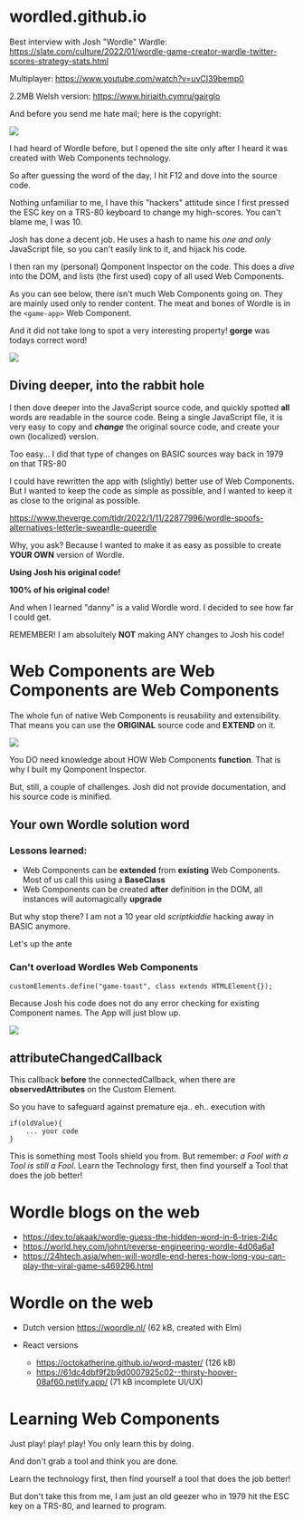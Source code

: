 # wordled.github.io

Best interview with Josh "Wordle" Wardle: https://slate.com/culture/2022/01/wordle-game-creator-wardle-twitter-scores-strategy-stats.html

Multiplayer: https://www.youtube.com/watch?v=uvCl39bemp0

2.2MB Welsh version: https://www.hiriaith.cymru/gairglo

And before you send me hate mail; here is the copyright:

![](https://i.imgur.com/b96worl.png)

I had heard of Wordle before, but I opened the site only after I heard it was created with Web Components technology.

So after guessing the word of the day, I hit F12 and dove into the source code.

Nothing unfamiliar to me, I have this "hackers" attitude since I first pressed the ESC key on a TRS-80 keyboard to change my high-scores. You can't blame me, I was 10.

Josh has done a decent job. He uses a hash to name his _one and only_ JavaScript file, so you can't easily link to it, and hijack his code.

I then ran my (personal) Qomponent Inspector on the code. This does a _dive_ into the DOM, and lists (the first used) copy of all used Web Components.

As you can see below, there isn't much Web Components going on. They are mainly used only to render content. The meat and bones of Wordle is in the `<game-app>` Web Component.

And it did not take long to spot a very interesting property! **gorge** was todays correct word!

![](https://i.imgur.com/h8ivuGz.png)

## Diving deeper, into the rabbit hole

I then dove deeper into the JavaScript source code, and quickly spotted **all** words are readable in the source code. Being a single JavaScript file, it is very easy to copy and **_change_** the original source code, and create your own (localized) version.

Too easy... I did that type of changes on BASIC sources way back in 1979 on that TRS-80

I could have rewritten the app with (slightly) better use of Web Components. But I wanted to keep the code as simple as possible, and I wanted to keep it as close to the original as possible.

https://www.theverge.com/tldr/2022/1/11/22877996/wordle-spoofs-alternatives-letterle-sweardle-queerdle

Why, you ask? Because I wanted to make it as easy as possible to create **YOUR OWN** version of Wordle.

**Using Josh his original code!**

**100% of his original code!**

And when I learned "danny" is a valid Wordle word. I decided to see how far I could get.

REMEMBER! I am absolultely **NOT** making ANY changes to Josh his code!

# Web Components are Web Components are Web Components

The whole fun of native Web Components is reusability and extensibility. That means you can use the **ORIGINAL** source code and **EXTEND** on it.

![](https://i.imgur.com/VZs9RDO.png)

You DO need knowledge about HOW Web Components **function**. That is why I built my Qomponent Inspector.

But, still, a couple of challenges. Josh did not provide documentation, and his source code is minified.

## Your own Wordle solution word

### Lessons learned:

- Web Components can be **extended** from **existing** Web Components. Most of us call this using a **BaseClass**
- Web Components can be created **after** definition in the DOM, all instances will automagically **upgrade**

But why stop there? I am not a 10 year old _scriptkiddie_ hacking away in BASIC anymore.

Let's up the ante



### Can't overload Wordles Web Components

``customElements.define("game-toast", class extends HTMLElement{});``

Because Josh his code does not do any error checking for existing Component names. The App will just blow up.

![](https://i.imgur.com/xf6plEx.png)


## attributeChangedCallback

This callback **before** the connectedCallback, when there are **observedAttributes** on the Custom Element.

So you have to safeguard against premature eja.. eh.. execution with

```
if(oldValue){
    ... your code
}
```

This is something most Tools shield you from. But remember: _a Fool with a Tool is still a Fool_.
Learn the Technology first, then find yourself a Tool that does the job better!

# Wordle blogs on the web

- https://dev.to/akaak/wordle-guess-the-hidden-word-in-6-tries-2i4c
- https://world.hey.com/johnt/reverse-engineering-wordle-4d06a6a1
- https://24htech.asia/when-will-wordle-end-heres-how-long-you-can-play-the-viral-game-s469296.html

# Wordle on the web

- Dutch version https://woordle.nl/ (62 kB, created with Elm)
- React versions

  - https://octokatherine.github.io/word-master/ (126 kB)
  - https://61dc4dbf9f2b9d0007925c02--thirsty-hoover-08af60.netlify.app/ (71 kB incomplete UI/UX)



# Learning Web Components

Just play! play! play! You only learn this by doing.

And don't grab a tool and think you are done. 

Learn the technology first, then find yourself a tool that does the job better!

But don't take this from me, I am just an old geezer who in 1979 hit the ESC key on a TRS-80, and learned to program.
